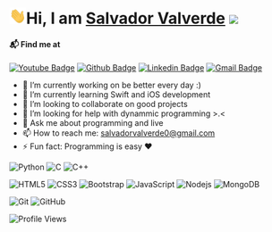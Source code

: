 <h1> <img src="https://raw.githubusercontent.com/ABSphreak/ABSphreak/master/gifs/Hi.gif" width="30px">Hi, I am <a href="https://github.com/salvadordeveloper">Salvador Valverde</a> <img src="https://emojis.slackmojis.com/emojis/images/1531849430/4246/blob-sunglasses.gif?1531849430" width="30px"></h1>
</h1>

#### 📬 Find me at
[![Youtube Badge](http://img.shields.io/badge/-Youtube-red?style=flat-square&logo=youtube&link=https://www.youtube.com/c/salvadorvalverdedev)](https://www.youtube.com/c/salvadorvalverdedev) 
[![Github Badge](http://img.shields.io/badge/-Github-black?style=flat-square&logo=github&link=https://github.com/salvadordeveloper/)](https://github.com/Defcon27/) 
[![Linkedin Badge](https://img.shields.io/badge/-LinkedIn-blue?style=flat-square&logo=Linkedin&logoColor=white&link=https://www.linkedin.com/in/salvador-valverde/)](https://www.linkedin.com/in/salvador-valverde/)
[![Gmail Badge](https://img.shields.io/badge/-Gmail-d14836?style=flat-square&logo=Gmail&logoColor=white&link=mailto:defcon.sentinal95@gmail.com)](mailto:salvadorvalverde0@gmail.com)

- 🔭 I’m currently working on be better every day :)
- 🌱 I’m currently learning Swift and iOS development
- 👯 I’m looking to collaborate on good projects 
- 🤔 I’m looking for help with dynammic programming >.<
- 💬 Ask me about programming and live
- 📫 How to reach me: salvadorvalverde0@gmail.com
- ⚡ Fun fact: Programming is easy ❤️

![Python](https://img.shields.io/badge/Python-FECE00?style=flat&logo=Python&logoColor=3776AB)
![C](https://img.shields.io/badge/C-00599C?style=flat&logo=c)
![C++](https://img.shields.io/badge/C++-00599C?style=flat&logo=c%2b%2b)

![HTML5](https://img.shields.io/badge/HTML5-E34F26?style=flat&logo=html5&logoColor=white)
![CSS3](https://img.shields.io/badge/CSS3-1572B6?style=flat&logo=css3)
![Bootstrap](https://img.shields.io/badge/Bootstrap-563D7C?style=flat&logo=bootstrap)
![JavaScript](https://img.shields.io/badge/JavaScript-555555?style=flat&logo=javascript)
![Nodejs](https://img.shields.io/badge/Nodejs-555555?style=flat&logo=Node.js)
![MongoDB](https://img.shields.io/badge/MongoDB-555555?style=flat&logo=mongodb)

![Git](https://img.shields.io/badge/Git-555555?style=flat-square&logo=git)
![GitHub](https://img.shields.io/badge/GitHub-181717?style=flat-square&logo=github)

![Profile Views](https://komarev.com/ghpvc/?username=salvadordeveloper)

